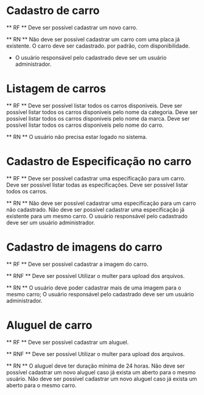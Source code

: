 # Cadastro de carro

** RF **
Deve ser possível cadastrar um novo carro.

** RN **
Não deve ser possível cadastrar um carro com uma placa já existente.
O carro deve ser cadastrado. por padrão, com disponibilidade.
* O usuário responsável pelo cadastrado deve ser um usuário administrador.

# Listagem de carros

** RF **
Deve ser possível listar todos os carros disponiveis.
Deve ser possível listar todos os carros disponiveis pelo nome da categoria.
Deve ser possível listar todos os carros disponiveis pelo nome da marca.
Deve ser possível listar todos os carros disponiveis pelo nome do carro.

** RN **
O usuário não precisa estar logado no sistema.

# Cadastro de Especificação no carro

** RF **
Deve ser possível cadastrar uma especificação para um carro.
Deve ser possível listar todas as especificações.
Deve ser possível listar todos os carros.

** RN **
Não deve ser possível cadastrar uma especificação para um carro não cadastrado.
Não deve ser possível cadastrar uma especificação já existente para um mesmo carro.
O usuário responsável pelo cadastrado deve ser um usuário administrador.

# Cadastro de imagens do carro

** RF **
Deve ser possível cadastrar a imagem do carro.

** RNF **
Deve ser possivel 
Utilizar o multer para upload dos arquivos.

** RN **
O usuário deve poder cadastrar mais de uma imagem para o mesmo carro;
O usuário responsável pelo cadastrado deve ser um usuário administrador.

# Aluguel de carro

** RF **
Deve ser possível cadastrar um aluguel.

** RNF **
Deve ser possivel 
Utilizar o multer para upload dos arquivos.

** RN **
O aluguel deve ter duração mínima de 24 horas.
Não deve ser possível cadastrar um novo aluguel caso já exista um aberto para o mesmo usuário.
Não deve ser possível cadastrar um novo aluguel caso já exista um aberto para o mesmo carro.